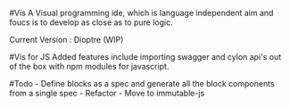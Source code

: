 #Vis
A Visual programming ide, which is language independent aim and foucs is to develop as close as to pure logic.

Current Version : Dioptre (WIP)

#Vis for JS
Added features include importing swagger and cylon api's out of the box with npm modules for javascript.

#Todo
	- Define blocks as a spec and generate all the block
	  components from a single spec
	- Refactor
	- Move to immutable-js
